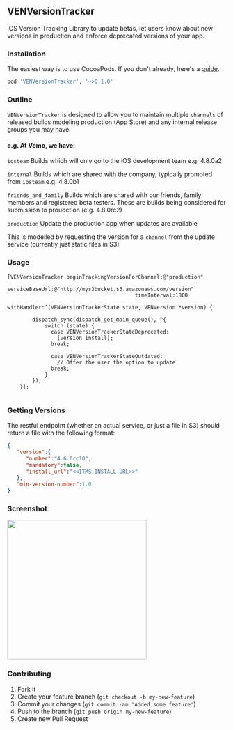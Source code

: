 ## VENVersionTracker

iOS Version Tracking Library to update betas, let users know about new versions in production and enforce deprecated versions of your app.

### Installation
The easiest way is to use CocoaPods. If you don't already, here's a [guide](http://guides.cocoapods.org/using/getting-started.html).
``` ruby
pod 'VENVersionTracker', '~>0.1.0'
```

### Outline
`VENVersionTracker` is designed to allow you to maintain multiple `channels` of released builds modeling production (App Store) and any internal release groups you may have.

#### e.g. At Vemo, we have:

`iosteam` Builds which will only go to the iOS development team e.g. 4.8.0a2

`internal` Builds which are shared with the company, typically promoted from `iosteam` e.g. 4.8.0b1

`friends_and_family` Builds which are shared with our friends, family members and registered beta testers. These are builds being considered for submission to proudction (e.g. 4.8.0rc2)

`production` Update the production app when updates are available

This is modelled by requesting the version for a `channel` from the update service (currently just static files in S3)

### Usage
``` objc
[VENVersionTracker beginTrackingVersionForChannel:@"production"
                                       serviceBaseUrl:@"http://mys3bucket.s3.amazonaws.com/version"
                                         timeInterval:1800
                                          withHandler:^(VENVersionTrackerState state, VENVersion *version) {
                                          
        dispatch_sync(dispatch_get_main_queue(), ^{
            switch (state) {
              case VENVersionTrackerStateDeprecated:
                [version install];
              break;
              
              case VENVersionTrackerStateOutdated:
                // Offer the user the option to update
              break;
            }
        });
    }];
    
```

### Getting Versions
The restful endpoint (whether an actual service, or just a file in S3) should return a file with the following format:
``` json
{
   "version":{
      "number":"4.6.0rc10",
      "mandatory":false,
      "install_url":"<<ITMS INSTALL URL>>"
   },
   "min-version-number":1.0 
}
```
### Screenshot
<img src="http://f.cl.ly/items/3B0o3D2z2n230y0O2r3y/iOS%20Simulator%20Screen%20shot%20Jan%2018,%202014,%206.51.36%20PM.png" align="middle" width="320" />


### Contributing

1. Fork it
2. Create your feature branch (`git checkout -b my-new-feature`)
3. Commit your changes (`git commit -am 'Added some feature'`)
4. Push to the branch (`git push origin my-new-feature`)
5. Create new Pull Request
